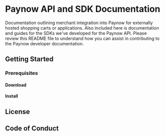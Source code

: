 # Paynow API and SDK Documentation

Documentation outlining merchant integration into Paynow for externally hosted shopping carts or applications. Also included here is documentation and guides for the SDKs we've developed for the Paynow API. Please review this README file to understand how you can assist in contributing to the Paynow developer documentation.

## Getting Started

### Prerequisites

#### Download

#### Install


## License


## Code of Conduct



<!-- LINKS -->
[variable]: https://www.example.org/